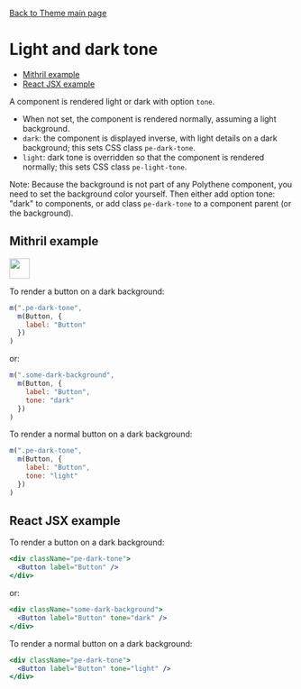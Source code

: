 [Back to Theme main page](../theming.md)

# Light and dark tone

<!-- MarkdownTOC autolink="true" autoanchor="true" bracket="round" levels="1,2,3" -->

- [Mithril example](#mithril-example)
- [React JSX example](#react-jsx-example)

<!-- /MarkdownTOC -->

A component is rendered light or dark with option `tone`.

* When not set, the component is rendered normally, assuming a light background.
* `dark`: the component is displayed inverse, with light details on a dark background; this sets CSS class `pe-dark-tone`.
* `light`: dark tone is overridden so that the component is rendered normally; this sets CSS class `pe-light-tone`.

Note: Because the background is not part of any Polythene component, you need to set the background color yourself. Then either add option tone: "dark" to components, or add class `pe-dark-tone` to a component parent (or the background).

<a id="mithril-example"></a>
## Mithril example

<a href="https://flems.io/#0=N4Igxg9gdgzhA2BTEAucD4EMAONEBMQAaEAMwEskZUBtUKTAW2TQDoALAF0fmPSk6IBqEAB4YYAE7lsnAAQxJYALwAdEF064UAeh2TMAdwDm5Tq0iMdAQUmd2AV0kBhJM1g7sCAJ72hiHUZMGEFJT0wwAGtMY0QYTx8-KEQAWkYzdml4HXxyEIT4X3Z-NIyslJDMKHxMeGhEVgArGHUAPlEdCWlZVtUocSkZeUUVdU1tPQMTMwsIK1t7J1dEd3ivQqSAoJDEMOwI6Ni1xOLklLAYeNz89aKSi5gKziqauuSmlpB2zsGevr48EgwJxyNBqGgAEwoAAMIAAvkR6EwWCAPnxIAIhJwRHo5ORGF47HJgHIAEIOTicaByOFyUiSOZydS3TalexZdQAbj6GJCxLJFKpUBpcmUchZp0Q3KgPLB8ms2GwouJfTkcgAbuREIYUHIABQASlFrSZwrVckYevUrGwqQARoLoCkGYZ1EQ5DRVea1Zb1DB9lAbakapJIikhYg3V7vT69eTKdB3cBozG1QY8gRdZxJA5EEQU6msHbEPBdeoACKYUNRs2puEGgtyA352vmy3xoVJxtpzAZ-BZnN57tyIslssgSvV4jDiPjkORdSN+st1Ptx1QLut73pvD9uTZ3Mr1MjzDF0tMkAAGXIxi4NeP+-q4-gN7vICXDdbAF1P3DpX1GFYRgIAcAQ9XwCAwAcdxzDtCB8G8d0FWwA1pXROZsEoXYRDtU8SwBEtEGBUFYBEABGAB2FAyIAFnhREQAYZgRAsS50MxYQ0DghCVTNXComMBlQPwc4EAgSRdQAYgAZlk6U4T6WYOPkZMzUgOoJLkSTSB0+SCKBEEwREGjqLouEvxIF8oEicE6EY5ERHSdlKD4JxeDQcYYF0HRQOwSJjFmKwnMySgAAEyNYCKADZAjKSg0RIThvFtEQuiGeEvzhIA" target="_blank"><img src="https://arthurclemens.github.io/assets/polythene/docs/try-out-green.gif" height="36" /></a>

To render a button on a dark background:

```javascript
m(".pe-dark-tone",
  m(Button, {
    label: "Button"
  })
)
```

or:

```javascript
m(".some-dark-background",
  m(Button, {
    label: "Button",
    tone: "dark"
  })
)
```

To render a normal button on a dark background:

```javascript
m(".pe-dark-tone",
  m(Button, {
    label: "Button",
    tone: "light"
  })
)
```


<a id="react-jsx-example"></a>
## React JSX example

To render a button on a dark background:

```jsx
<div className="pe-dark-tone">
  <Button label="Button" />
</div>
```

or:

```jsx
<div className="some-dark-background">
  <Button label="Button" tone="dark" />
</div>
```

To render a normal button on a dark background:

```jsx
<div className="pe-dark-tone">
  <Button label="Button" tone="light" />
</div>
```





